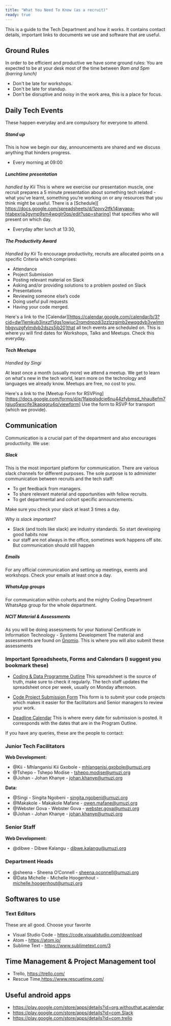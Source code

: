 ```yaml
---
title: "What You Need To Know (as a recruit)"
ready: true
---
```


This is a guide to the Tech Department and how it works. It contains contact details, important links to documents we use and software that are useful.

## Ground Rules

In order to be efficient and productive we have some ground rules:
You are expected to be at your desk most of the time between _9am and 5pm (barring lunch)_

- Don't be late for workshops.
- Don't be late for standup.
- Don't be disruptive and noisy in the work area, this is a place for focus.

## Daily Tech Events

These happen everyday and are compulsory for everyone to attend.

##### Stand up

This is how we begin our day, announcements are shared and we discuss anything that hinders progress.

- Every morning at 09:00

##### Lunchtime presentation

_handled by Kii_
This is where we exercise our presentation muscle, one recruit prepares a 5 minute presentation about something tech related - what you’ve learnt, something you’re working on or any resources that you think might be useful. There is a [Schedule][ https://docs.google.com/spreadsheets/d/1zovv2tfk14iwyapa-htabexrja3gymp9sm4wpglr0qs/edit?usp=sharing] that specifies who will present on which day.

- Everyday after lunch at 13:30,

##### The Productivity Award

_Handled by Kii_
To encourage productivity, recruits are allocated points on a specific Criteria which comprises:

- Attendance
- Project Submission
- Posting relevant material on Slack
- Asking and/or providing solutions to a problem posted on Slack
- Presentations
- Reviewing someone else’s code
- Doing useful pull requests
- Having your code merged.

Here's a link to the [Calendar][https://calendar.google.com/calendar/b/3?cid=dw11emkub3jnxzf1dgs1owjuc2rqmdnpzdi3zzlzzgjmb2ewqgdyb3vwlmnhbgvuzgfylmdvb2dszs5jb20]that all tech events are scheduled on. This is where yu will find dates for Workshops, Talks and Meetups. Check this everyday.

##### Tech Meetups

_Handled by Singi_

At least once a month (usually more) we attend a meetup. We get to learn on what's new in the tech world, learn more on the technology and languages we already know. Meetups are free, no cost to you.

Here's a link to the [Meetup Form for RSVPing][https://docs.google.com/forms/d/e/1faipqlsdcie6nu44zfybmsd_hhau8efm7lgiuq5wxcjfe3kapqgru4q/viewform]
Use the form to RSVP for transport (which we provide).

## Communication

Communication is a crucial part of the department and also encourages productivity.
We use:

##### Slack

This is the most important platform for communication. There are various slack channels for different purposes. The sole purpose is to administer communication between recruits and the tech staff:

- To get feedback from managers.
- To share relevant material and opportunities with fellow recruits.
- To get departmental and cohort specific announcements.

Make sure you check your slack at least 3 times a day.

_Why is slack important?_

- Slack (and tools like slack) are industry standards. So start developing good habits now
- our staff are not always in the office, sometimes work happens off site. But communication should still happen

##### Emails

For any official communication and setting up meetings, events and workshops.
Check your emails at least once a day.

##### WhatsApp groups

For communication within cohorts and the mighty Coding Department WhatsApp group for the whole department.

##### NCIT Material & Assessments

As you will be doing assessments for your National Certificate in Information Technology - Systems Development
The material and assessments are found on [Gnomio](http://umuzi.gnomio.com/). This is where you will also submit these assessments

### Important Spreadsheets, Forms and Calendars (I suggest you bookmark these)

- [Coding & Data Programme Outline](https://docs.google.com/spreadsheets/d/14ssirw8sit3-ivzpntiniciwd4mg1cdoxbv14ypsmpw/edit?usp=sharing)
  This spreadsheet is the source of truth, make sure to check it regularly. The tech staff updates the spreadsheet once per week, usually on Monday afternoon.

- [Code Project Submission Form](https://docs.google.com/forms/d/e/1faipqlsfzgqrys-duv3csotatrv77u1rylyb9l4upkecktde2nybpyq/viewform?usp=sf_link)
  This form is to submit your code projects which makes it easier for the facilitators and Senior managers to review your work.

- [Deadline Calendar](https://calendar.google.com/calendar/b/3?cid=dw11emkub3jnxzdtn3zwoxq1m2vubgk3ytvuodntowdpownvqgdyb3vwlmnhbgvuzgfylmdvb2dszs5jb20)
  This is where every date for submission is posted. It corresponds with the dates that are in the Program Outline.

If you have any queries, these are the people to contact:

### Junior Tech Facilitators

**Web Development:**

- @Kii - Mhlanganisi Kii Gxobole - mhlanganisi.gxobole@umuzi.org
- @Tshepo - Tshepo Modise - tshepo.modise@umuzi.org
- @Johan - Johan Khanye - johan.khanye@umuzi.org

**Data:**

- @Singi - Singita Ngobeni - singita.ngobeni@umuzi.org
- @Makakole - Makakole Mafane - owen.mafane@umuzi.org
- @Webster Gova - Webster Gova - webster.gova@umuzi.org
- @Johan - Johan Khanye - johan.khanye@umuzi.org

### Senior Staff

**Web Development:**

- @dibwe - Dibwe Kalangu - dibwe.kalangu@umuzi.org

### Department Heads

- @sheena - Sheena O’Connell - sheena.oconnell@umuzi.org
- @Data Michelle - Michelle Hoogenhout - michelle.hoogenhout@umuzi.org

## Softwares to use

### Text Editors

These are all good. Choose your favorite

- Visual Studio Code - https://code.visualstudio.com/download
- Atom - https://atom.io/
- Sublime Text - https://www.sublimetext.com/3

## Time Management & Project Management tool

- Trello, https://trello.com/
- Rescue Time,https://www.rescuetime.com/

## Useful android apps

- https://play.google.com/store/apps/details?id=org.withouthat.acalendar
- https://play.google.com/store/apps/details?id=com.Slack
- https://play.google.com/store/apps/details?id=com.trello
